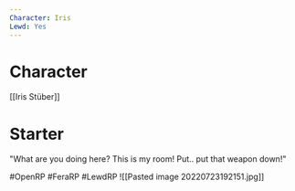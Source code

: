 ```yaml
---
Character: Iris
Lewd: Yes
---
```

# Character
[[Iris Stüber]]

# Starter
"What are you doing here? This is my room! Put.. put that weapon down!"

#OpenRP #FeraRP #LewdRP 
![[Pasted image 20220723192151.jpg]]